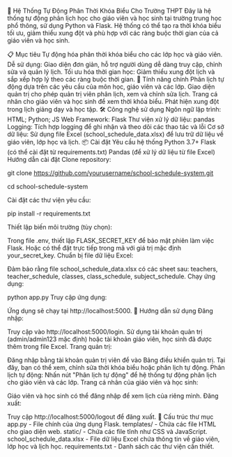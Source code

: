 📅 Hệ Thống Tự Động Phân Thời Khóa Biểu Cho Trường THPT
Đây là hệ thống tự động phân lịch học cho giáo viên và học sinh tại trường trung học phổ thông, sử dụng Python và Flask. Hệ thống có thể tạo ra thời khóa biểu tối ưu, giảm thiểu xung đột và phù hợp với các ràng buộc thời gian của cả giáo viên và học sinh.

📋 Mục tiêu
Tự động hóa phân thời khóa biểu cho các lớp học và giáo viên.
Dễ sử dụng: Giao diện đơn giản, hỗ trợ người dùng dễ dàng truy cập, chỉnh sửa và quản lý lịch.
Tối ưu hóa thời gian học: Giảm thiểu xung đột lịch và sắp xếp hợp lý theo các ràng buộc thời gian.
🎯 Tính năng chính
Phân lịch tự động dựa trên các yêu cầu của môn học, giáo viên và các lớp.
Giao diện quản trị cho phép quản trị viên phân lịch, xem và chỉnh sửa lịch.
Trang cá nhân cho giáo viên và học sinh để xem thời khóa biểu.
Phát hiện xung đột trong lịch giảng dạy và học tập.
🛠️ Công nghệ sử dụng
Ngôn ngữ lập trình: HTML; Python; JS
Web Framework: Flask
Thư viện xử lý dữ liệu: pandas
Logging: Tích hợp logging để ghi nhận và theo dõi các thao tác và lỗi
Cơ sở dữ liệu: Sử dụng file Excel (school_schedule_data.xlsx) để lưu trữ dữ liệu về giáo viên, lớp học và lịch.
📦 Cài đặt
Yêu cầu hệ thống
Python 3.7+
Flask (có thể cài đặt từ requirements.txt)
Pandas (để xử lý dữ liệu từ file Excel)
Hướng dẫn cài đặt
Clone repository:

git clone https://github.com/yourusername/school-schedule-system.git

cd school-schedule-system

Cài đặt các thư viện yêu cầu:

pip install -r requirements.txt

Thiết lập biến môi trường (tùy chọn):

Trong file .env, thiết lập FLASK_SECRET_KEY để bảo mật phiên làm việc Flask.
Hoặc có thể đặt trực tiếp trong mã với giá trị mặc định your_secret_key.
Chuẩn bị file dữ liệu Excel:

Đảm bảo rằng file school_schedule_data.xlsx có các sheet sau: teachers, teacher_schedule, classes, class_schedule, subject_schedule.
Chạy ứng dụng:

python app.py
Truy cập ứng dụng:

Ứng dụng sẽ chạy tại http://localhost:5000.
🚀 Hướng dẫn sử dụng
Đăng nhập:

Truy cập vào http://localhost:5000/login.
Sử dụng tài khoản quản trị (admin/admin123 mặc định) hoặc tài khoản giáo viên, học sinh đã được thêm trong file Excel.
Trang quản trị:

Đăng nhập bằng tài khoản quản trị viên để vào Bảng điều khiển quản trị.
Tại đây, bạn có thể xem, chỉnh sửa thời khóa biểu hoặc phân lịch tự động.
Phân lịch tự động: Nhấn nút "Phân lịch tự động" để hệ thống tự động phân lịch cho giáo viên và các lớp.
Trang cá nhân của giáo viên và học sinh:

Giáo viên và học sinh có thể đăng nhập để xem lịch của riêng mình.
Đăng xuất:

Truy cập http://localhost:5000/logout để đăng xuất.
🧩 Cấu trúc thư mục
app.py - File chính của ứng dụng Flask.
templates/ - Chứa các file HTML cho giao diện web.
static/ - Chứa các file tĩnh như CSS và JavaScript.
school_schedule_data.xlsx - File dữ liệu Excel chứa thông tin về giáo viên, lớp học và lịch học.
requirements.txt - Danh sách các thư viện cần thiết.
